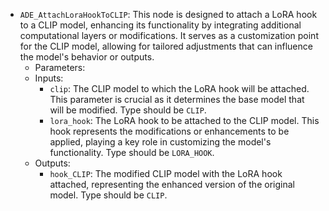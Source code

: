 - `ADE_AttachLoraHookToCLIP`: This node is designed to attach a LoRA hook to a CLIP model, enhancing its functionality by integrating additional computational layers or modifications. It serves as a customization point for the CLIP model, allowing for tailored adjustments that can influence the model's behavior or outputs.
    - Parameters:
    - Inputs:
        - `clip`: The CLIP model to which the LoRA hook will be attached. This parameter is crucial as it determines the base model that will be modified. Type should be `CLIP`.
        - `lora_hook`: The LoRA hook to be attached to the CLIP model. This hook represents the modifications or enhancements to be applied, playing a key role in customizing the model's functionality. Type should be `LORA_HOOK`.
    - Outputs:
        - `hook_CLIP`: The modified CLIP model with the LoRA hook attached, representing the enhanced version of the original model. Type should be `CLIP`.
